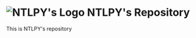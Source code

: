 # ![NTLPY's Logo](https://avatars.githubusercontent.com/u/59137305?s=32&u=e10c16acfb4dc75ee57da88e602a720a5b311412&v=4) NTLPY's Repository


This is NTLPY's repository

<!---
NTLPY/NTLPY is a ✨ special ✨ repository because its `README.md` (this file) appears on your GitHub profile.
You can click the Preview link to take a look at your changes.
--->
